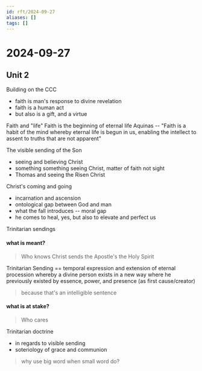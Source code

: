 ```yaml
---
id: rft/2024-09-27
aliases: []
tags: []
---
```


# 2024-09-27

## Unit 2


Building on the CCC
- faith is man's response to divine revelation
- faith is a human act
- but also is a gift, and a virtue

Faith and "life"
Faith is the beginning of eternal life
Aquinas -- "Faith is a habit of the mind whereby eternal life is begun in us,
enabling the intellect to assent to truths that are not apparent"

The visible sending of the Son
- seeing and believing Christ
- something something seeing Christ, matter of faith not sight
- Thomas and seeing the Risen Christ

Christ's coming and going
- incarnation and ascension 
- ontological gap between God and man
- what the fall introduces -- moral gap
- he comes to heal, yes, but also to elevate and perfect us



Trinitarian sendings
####  what is meant?
> Who knows
Christ sends the Apostle's the Holy Spirit

Trinitarian Sending == temporal expression and extension of eternal procession
whereby a divine person exists in a new way where he previously existed by
essence, power, and presence (as first cause/creator)
> because that's an intelligible sentence 

#### what is at stake?
> Who cares

Trinitarian doctrine
- in regards to visible sending
- soteriology of grace and communion
> why use big word when small word do?


























